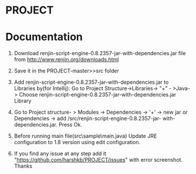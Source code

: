 # PROJECT 

# Documentation

1. Download renjin-script-engine-0.8.2357-jar-with-dependencies.jar file from http://www.renjin.org/downloads.html

2. Save it in the PROJECT-master>>src folder

3. Add renjin-script-engine-0.8.2357-jar-with-dependencies.jar to Libraries by(for Intellij): Go to Project Structure->Libraries-> "+" -      >Java-> Choose renjin-script-engine-0.8.2357-jar-with-dependencies.jar Library

4. Go to Project structure- > Modules -> Dependencies -> '+' -> new jar or Dependencies -> add /src/renjin-script-engine-0.8.2357-jar-      with-dependencies.jar. Press Ok.

5. Before running main file(src\sample\main.java) Update JRE configuration to 1.8 version using edit configuration.

6. If you find any issue at any step add it "https://github.com/harshkb/PROJECT/issues" with error screenshot. Thanks
